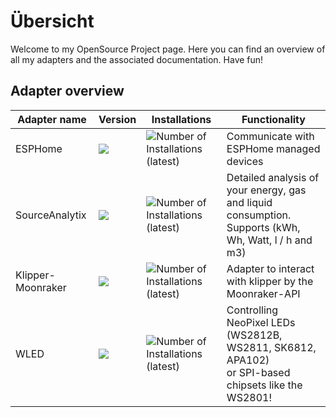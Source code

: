 # Übersicht

Welcome to my OpenSource Project page.
Here you can find an overview of all my adapters
and the associated documentation. Have fun!

## Adapter overview

| Adapter name | Version | Installations | Functionality |
| - | - | - | - |
| ESPHome | <img src="https://nodei.co/npm/iobroker.esphome.png?" > | ![Number of Installations (latest)](http://iobroker.live/badges/esphome-installed.svg) | Communicate with ESPHome managed devices |
| SourceAnalytix | <img src="https://nodei.co/npm/iobroker.sourceanalytix.png?" > | ![Number of Installations (latest)](http://iobroker.live/badges/sourceanalytix-installed.svg) | Detailed analysis of your energy, gas and liquid consumption. </br> Supports (kWh, Wh, Watt, l / h and m3) |
| Klipper-Moonraker | <img src="https://nodei.co/npm/iobroker.klipper-moonraker.png?" > | ![Number of Installations (latest)](http://iobroker.live/badges/klipper-moonraker.svg) | Adapter to interact with klipper by the Moonraker-API |
| WLED | <img src="https://nodei.co/npm/iobroker.wled.png?" > | ![Number of Installations (latest)](http://iobroker.live/badges/wled-installed.svg) | Controlling NeoPixel LEDs (WS2812B, WS2811, SK6812, APA102) </br> or SPI-based chipsets like the WS2801! |